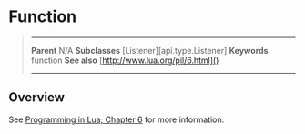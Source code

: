 # Function

> --------------------- ------------------------------------------------------------------------------------------
> __Parent__            N/A
> __Subclasses__        [Listener][api.type.Listener]
> __Keywords__          function
> __See also__          [http://www.lua.org/pil/6.html]()
> --------------------- ------------------------------------------------------------------------------------------

## Overview

See [Programming in Lua; Chapter 6](http://www.lua.org/pil/6.html) for more information.
